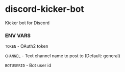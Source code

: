 # discord-kicker-bot
Kicker bot for Discord

### ENV VARS

`TOKEN` - OAuth2 token

`CHANNEL` - Text channel name to post to (Default: general)

`BOTUSERID` - Bot user id